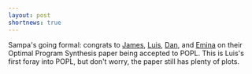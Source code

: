 ```yaml
---
layout: post
shortnews: true
---
```

Sampa's going formal: congrats to [James][], [Luis][], [Dan][], and [Emina][] on their Optimal Program Synthesis paper being accepted to POPL. This is Luis's first foray into POPL, but don't worry, the paper still has plenty of plots.

[James]: http://homes.cs.washington.edu/~bornholt/
[Luis]: http://homes.cs.washington.edu/~luisceze/
[Dan]: http://homes.cs.washington.edu/~djg/
[Emina]: http://homes.cs.washington.edu/~emina/
